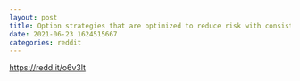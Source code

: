 ```yaml
--- 
layout: post 
title: Option strategies that are optimized to reduce risk with consistent (small) profit. 
date: 2021-06-23 1624515667 
categories: reddit 
--- 
```

https://redd.it/o6v3lt